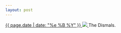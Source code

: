 ```yaml
---
layout: post
---
```


<p>
  <a href="/355">
    <time>{{ page.date | date: "%e %B %Y" }}</time>
    <img src="{{ site.assets_url }}/355.jpg">
  </a>
  The Dismals.
</p>
